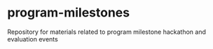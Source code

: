 # program-milestones
Repository for materials related to program milestone hackathon and evaluation events
